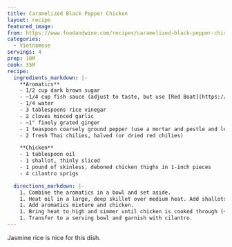 ```yaml
---
title: Caramelized Black Pepper Chicken
layout: recipe
featured_image:
from: https://www.foodandwine.com/recipes/caramelized-black-pepper-chicken
categories:
  - Vietnamese
servings: 4
prep: 10M
cook: 35M
recipe:
  ingredients_markdown: |-
    **Aromatics**
    - 1/2 cup dark brown sugar
    - ~1/4 cup fish sauce (adjust to taste, but use [Red Boat](https://redboatfishsauce.com)! )
    - 1/4 water
    - 3 tablespoons rice vinegar
    - 2 cloves minced garlic
    - ~1" finely grated ginger
    - 1 teaspoon coarsely ground pepper (use a mortar and pestle and leave some chunky bits)
    - 2 fresh Thai chilies, halved (or dried red chilies)

    **Chicken**
    - 1 tablespoon oil
    - 1 shallot, thinly sliced
    - 1 pound of skinless, deboned chicken thighs in 1-inch pieces
    - 4 cilantro sprigs

  directions_markdown: |-
    1. Combine the aromatics in a bowl and set aside.
    1. Heat oil in a large, deep skillet over medium heat. Add shallots and cook until softened (~4 minutes).
    1. Add aromatics mixture and chicken.
    1. Bring heat to high and simmer until chicken is cooked through (~10 minutes)
    1. Transfer to a serving bowl and garnish with cilantro.
---
```


Jasmine rice is nice for this dish.
